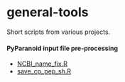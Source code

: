 # general-tools

Short scripts from various projects.

#### PyParanoid input file pre-processing

- [NCBI\_name\_fix.R](NCBI_name_fix.R)
- [save\_cp\_pep_sh.R](save_cp_pep_sh.R)